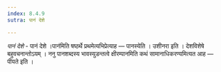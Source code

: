 ```yaml
---
index: 8.4.9
sutra: पानं देशे

---
```

_पानं देशे_ - पानं देशे ।पान॑मिति षष्ठर्थे प्रथमेत्यभिप्रेत्याह — पानस्येति । उशीनरा इति । देशविशेषे बहुवचनान्तोऽयम् । ननु पानशब्दस्य भावस्युडन्तत्वे क्षीरम्पानमिति कथं सामानाधिकरण्यमित्यत आह — पीयते इति । 